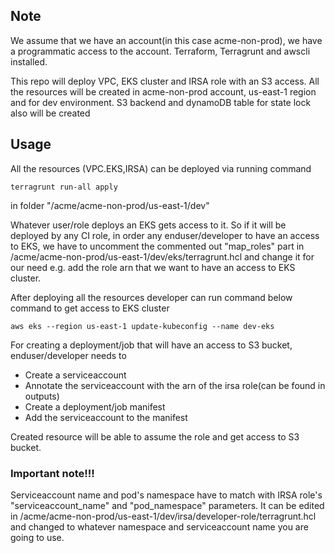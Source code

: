 ## Note
We assume that we have an account(in this case acme-non-prod), we have a programmatic access to the account. Terraform, Terragrunt and awscli installed.

This repo will deploy VPC, EKS cluster and IRSA role with an S3 access.
All the resources will be created in acme-non-prod account, us-east-1 region and for dev environment.
S3 backend and dynamoDB table for state lock also will be created 

## Usage

All the resources (VPC.EKS,IRSA) can be deployed via running command

``` terragrunt run-all apply ```

in folder "/acme/acme-non-prod/us-east-1/dev"

Whatever user/role deploys an EKS gets access to it.
So if it will be deployed by any CI role, in order any enduser/developer to have an access to EKS, we have to uncomment the commented out "map_roles" part in /acme/acme-non-prod/us-east-1/dev/eks/terragrunt.hcl and change it for our need e.g. add the role arn that we want to have an access to EKS cluster.

After deploying all the resources developer can run command below command to get access to EKS cluster

``` aws eks --region us-east-1 update-kubeconfig --name dev-eks ```

For creating a deployment/job that will have an access to S3 bucket, enduser/developer needs to 
 * Create a serviceaccount 
 * Annotate the serviceaccount with the arn of the irsa role(can be found in outputs) 
 * Create a deployment/job manifest
 * Add the serviceaccount to the manifest

Created resource will be able to assume the role and get access to S3 bucket.

### Important note!!!

Serviceaccount name and pod's namespace have to match with IRSA role's "serviceaccount_name" and "pod_namespace" parameters.
It can be edited in /acme/acme-non-prod/us-east-1/dev/irsa/developer-role/terragrunt.hcl and changed to whatever namespace and serviceaccount name you are going to use.